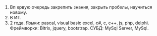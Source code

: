 1) Вп ервую очередь закрепить знания, закрыть пробелы, научиться новому. </br>
2) В ИТ.
3) 2 года. Языки: pascal, visual basic excel, c#, c, c++, js, php, delphi. Фреймворки: Bitrix, jquery, bootstrap.
СУБД: MySql Server, MySql.  